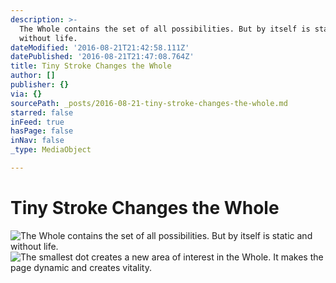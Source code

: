 ```yaml
---
description: >-
  The Whole contains the set of all possibilities. But by itself is static and
  without life.
dateModified: '2016-08-21T21:42:58.111Z'
datePublished: '2016-08-21T21:47:08.764Z'
title: Tiny Stroke Changes the Whole
author: []
publisher: {}
via: {}
sourcePath: _posts/2016-08-21-tiny-stroke-changes-the-whole.md
starred: false
inFeed: true
hasPage: false
inNav: false
_type: MediaObject

---
```

# Tiny Stroke Changes the Whole
![The Whole contains the set of all possibilities. But by itself is static and without life.](https://the-grid-user-content.s3-us-west-2.amazonaws.com/68536613-472a-4a89-a9e2-06d2712dc1f6.jpg)
![The smallest dot creates a new area of interest in the Whole. It makes the page dynamic and creates vitality.](https://the-grid-user-content.s3-us-west-2.amazonaws.com/25a06033-25a4-43bb-b4f9-6d3c0421d972.jpg)